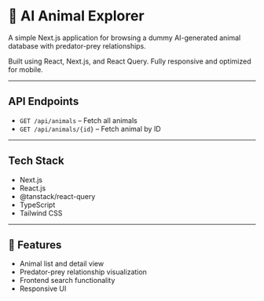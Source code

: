 # 🐾 AI Animal Explorer

A simple Next.js application for browsing a dummy AI-generated animal database with predator-prey relationships.

Built using React, Next.js, and React Query. Fully responsive and optimized for mobile.

---

## API Endpoints

- `GET /api/animals` – Fetch all animals
- `GET /api/animals/{id}` – Fetch animal by ID

---

## Tech Stack

- Next.js
- React.js
- @tanstack/react-query
- TypeScript
- Tailwind CSS

---

## 📱 Features

- Animal list and detail view
- Predator-prey relationship visualization
- Frontend search functionality
- Responsive UI
